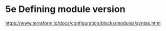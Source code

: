 # 5e Defining module version

https://www.terraform.io/docs/configuration/blocks/modules/syntax.html